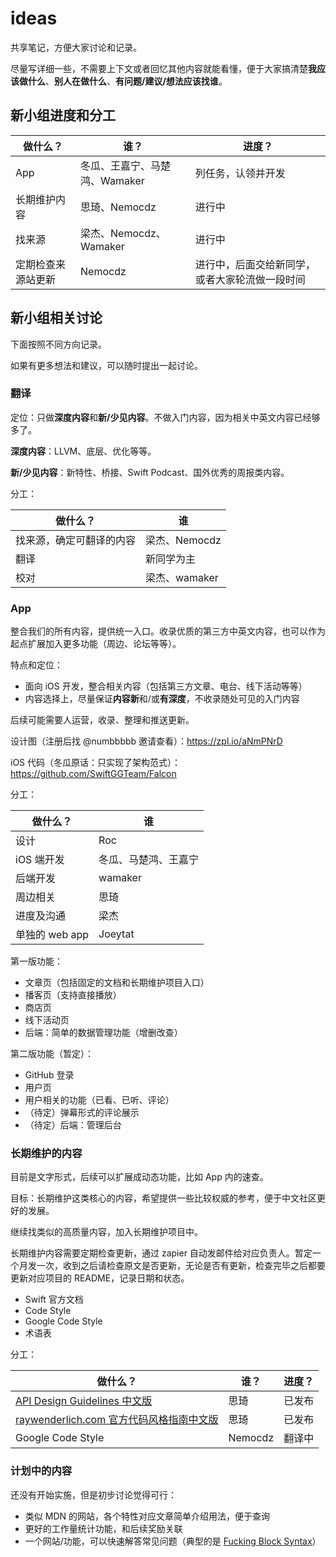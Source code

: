 # ideas
共享笔记，方便大家讨论和记录。

尽量写详细一些，不需要上下文或者回忆其他内容就能看懂，便于大家搞清楚**我应该做什么**、**别人在做什么**、**有问题/建议/想法应该找谁**。

## 新小组进度和分工

|做什么？|谁？|进度？|
|---|---|---|
|App|冬瓜、王嘉宁、马楚鸿、Wamaker|列任务，认领并开发|
|长期维护内容|思琦、Nemocdz|进行中|
|找来源|梁杰、Nemocdz、Wamaker|进行中|
|定期检查来源站更新|Nemocdz|进行中，后面交给新同学，或者大家轮流做一段时间|

## 新小组相关讨论

下面按照不同方向记录。

如果有更多想法和建议，可以随时提出一起讨论。

### 翻译

定位：只做**深度内容**和**新/少见内容**。不做入门内容，因为相关中英文内容已经够多了。

**深度内容**：LLVM、底层、优化等等。

**新/少见内容**：新特性、桥接、Swift Podcast、国外优秀的周报类内容。

分工：

|做什么？|谁|
|---|---|
|找来源，确定可翻译的内容|梁杰、Nemocdz|
|翻译|新同学为主|
|校对|梁杰、wamaker|

### App

整合我们的所有内容，提供统一入口。收录优质的第三方中英文内容，也可以作为起点扩展加入更多功能（周边、论坛等等）。

特点和定位：
- 面向 iOS 开发，整合相关内容（包括第三方文章、电台、线下活动等等）
- 内容选择上，尽量保证**内容新**和/或**有深度**，不收录随处可见的入门内容

后续可能需要人运营，收录、整理和推送更新。

设计图（注册后找 @numbbbbb 邀请查看）：https://zpl.io/aNmPNrD

iOS 代码（冬瓜原话：只实现了架构范式）：https://github.com/SwiftGGTeam/Falcon

分工：

|做什么？|谁|
|---|---|
|设计|Roc|
|iOS 端开发|冬瓜、马楚鸿、王嘉宁|
|后端开发|wamaker|
|周边相关|思琦|
|进度及沟通|梁杰|
|单独的 web app|Joeytat|

第一版功能：
- 文章页（包括固定的文档和长期维护项目入口）
- 播客页（支持直接播放）
- 商店页
- 线下活动页
- 后端：简单的数据管理功能（增删改查）

第二版功能（暂定）：
- GitHub 登录
- 用户页
- 用户相关的功能（已看、已听、评论）
- （待定）弹幕形式的评论展示
- （待定）后端：管理后台

### 长期维护的内容

目前是文字形式，后续可以扩展成动态功能，比如 App 内的速查。

目标：长期维护这类核心的内容，希望提供一些比较权威的参考，便于中文社区更好的发展。

继续找类似的高质量内容，加入长期维护项目中。

长期维护内容需要定期检查更新，通过 zapier 自动发邮件给对应负责人。暂定一个月发一次，收到之后请检查原文是否更新，无论是否有更新，检查完毕之后都要更新对应项目的 README，记录日期和状态。

- Swift 官方文档
- Code Style
- Google Code Style
- 术语表

分工：

|做什么？|谁？|进度？|
|---|---|---|
|[API Design Guidelines 中文版](https://github.com/SketchK/the-swift-api-design-guidelines-in-chinese)|思琦|已发布|
|[raywenderlich.com 官方代码风格指南中文版](https://github.com/SketchK/swift-style-guide-by-raywenderlich-in-chinese)|思琦|已发布|
|Google Code Style|Nemocdz|翻译中|

### 计划中的内容

还没有开始实施，但是初步讨论觉得可行：

- 类似 MDN 的网站，各个特性对应文章简单介绍用法，便于查询
- 更好的工作量统计功能，和后续奖励关联
- 一个网站/功能，可以快速解答常见问题（典型的是 [Fucking Block Syntax](http://fuckingblocksyntax.com/)）
